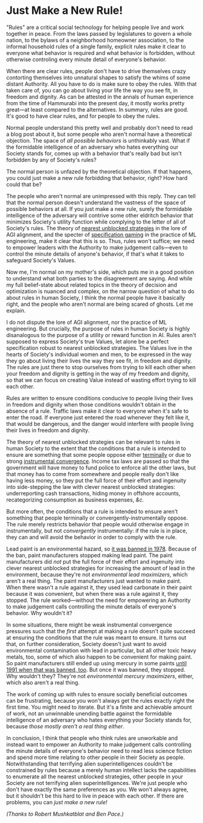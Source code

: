 # Just Make a New Rule!

"Rules" are a critical social technology for helping people live and work together in peace. From the laws passed by legislatures to govern a whole nation, to the bylaws of a neighborhood homeowner association, to the informal household rules of a single family, explicit rules make it clear to everyone what behavior is required and what behavior is forbidden, without otherwise controling every minute detail of everyone's behavior.

When there are clear rules, people don't have to drive themselves crazy contorting themselves into unnatural shapes to satisfy the whims of some distant Authority. All you have to do is make sure to obey the rules. With that taken care of, you can go about living your life the way you see fit, in freedom and dignity. As can be attested in the annals of human experience from the time of Hammurabi into the present day, it mostly works pretty great—at least compared to the alternatives. In summary, rules are good. It's good to have clear rules, and for people to obey the rules.

Normal people understand this pretty well and probably don't need to read a blog post about it, but some people who aren't normal have a theoretical objection. The space of _all possible behaviors_ is unthinkably vast. What if the formidable intelligence of an adversary who hates everything our Society stands for, comes up with a behavior that's really bad but isn't forbidden by any of Society's rules?

The normal person is unfazed by the theoretical objection. If that happens, you could just make a new rule forbidding that behavior, right? How hard could that be?

The people who aren't normal are unimpressed with this reply. They can tell that the normal person doesn't understand the vastness of the space of possible behaviors at all. If you just make a new rule, surely the formidable intelligence of the adversary will contrive some other eldritch behavior that minimizes Society's utility function while complying to the letter of all of Society's rules. The theory of [nearest unblocked strategies](https://www.lesswrong.com/posts/Q6FPpGxmGaxbSBHSt/nearest-unblocked-strategy-versus-learning-patches) in the lore of AGI alignment, and the specter of [specification gaming](https://deepmind.google/discover/blog/specification-gaming-the-flip-side-of-ai-ingenuity/) in the practice of ML engineering, make it clear that this is so. Thus, rules won't suffice; we need to empower leaders with the Authority to make judgement calls—even to control the minute details of anyone's behavior, if that's what it takes to safeguard Society's Values.

Now me, I'm normal on my mother's side, which puts me in a good position to understand what both parties to the disagreement are saying. And while my full belief-state about related topics in the theory of decision and optimization is nuanced and complex, on the narrow question of what to do about rules in human Society, I think the normal people have it basically right, and the people who aren't normal are being scared of ghosts. Let me explain. 

I do not dispute the lore of AGI alignment, nor the practice of ML engineering. But crucially, the purpose of rules in human Society is highly disanalogous to the purpose of a utility or reward function in AI. Rules aren't supposed to express Society's true Values, let alone be a perfect specification robust to nearest unblocked strategies. The Values live in the hearts of Society's individual women and men, to be expressed in the way they go about living their lives the way they see fit, in freedom and dignity. The rules are just there to stop ourselves from trying to kill each other when your freedom and dignity is getting in the way of my freedom and dignity, so that we can focus on creating Value instead of wasting effort trying to kill each other.

Rules are written to ensure conditions conducive to people living their lives in freedom and dignity when those conditions wouldn't obtain in the absence of a rule. Traffic laws make it clear to everyone when it's safe to enter the road. If everyone just entered the road whenever they felt like it, that would be dangerous, and the danger would interfere with people living their lives in freedom and dignity.

The theory of nearest unblocked strategies can be relevant to rules in human Society to the extent that the conditions that a rule is intended to ensure are something that some people oppose either [terminally](https://www.lesswrong.com/posts/n5ucT5ZbPdhfGNLtP/terminal-values-and-instrumental-values) or due to strong [instrumental convergence](https://www.lesswrong.com/posts/b6jJddSvWMdZHJHh3/environmental-structure-can-cause-instrumental-convergence). Income tax laws are passed so that the government will have money to fund police to enforce all the other laws, but that money has to come from somewhere and people really don't like having less money, so they put the full force of their effort and ingenuity into side-stepping the law with clever nearest unblocked strategies: underreporting cash transactions, hiding money in offshore accounts, recategorizing consumption as business expenses, _&c._

But more often, the conditions that a rule is intended to ensure aren't something that people terminally or convergently-instrumentally oppose. The rule merely restricts behavior that people would otherwise engage in instrumentally, but not _convergently_ instrumentally: if the rule is in place, they can and will avoid the behavior in order to comply with the rule.

Lead paint is an environmental hazard, so [it was banned in 1978](https://en.wikipedia.org/wiki/Lead-based_paint_in_the_United_States). Because of the ban, paint manufacturers stopped making lead paint. The paint manufacturers did _not_ put the full force of their effort and ingenuity into clever nearest unblocked strategies for increasing the amount of lead in the environment, because they're not _environmental lead maximizers_, which aren't a real thing. The paint manufacturers just wanted to make paint. When there wasn't a rule against it, they used lead carbonate in their paint because it was convenient, but when there was a rule against it, they stopped. The rule worked—without the need for empowering an Authority to make judgement calls controlling the minute details of everyone's behavior. Why wouldn't it?

In some situations, there might be weak instrumental convergence pressures such that the _first_ attempt at making a rule doesn't quite succeed at ensuring the conditions that the rule was meant to ensure. It turns out that, on further consideration, Society doesn't just want to avoid environmental contamination with lead in particular, but all other toxic heavy metals, too, some of which also happen to be convenient for making paint. So paint manufacturers still ended up using mercury in some paints [until 1991 when that was banned, too](https://en.wikipedia.org/wiki/Mercury_regulation_in_the_United_States#Product-related_restrictions). But once it was banned, they stopped. Why wouldn't they? They're not _environmental mercury maximizers_, either, which also aren't a real thing.

The work of coming up with rules to ensure socially beneficial outcomes can be frustrating, because you won't always get the rules exactly right the first time. You might need to iterate. But it's a finite and achievable amount of work, not an unwinnable unending battle against the formidable intelligence of an adversary who hates everything your Society stands for, because _those mostly aren't a real thing either_. 

In conclusion, I think that people who think rules are unworkable and instead want to empower an Authority to make judgement calls controlling the minute details of everyone's behavior need to read less science fiction and spend more time relating to other people in their Society as people. Notwithstanding that terrifying alien superintelligences couldn't be constrained by rules because a merely human intellect lacks the capabilities to enumerate all the nearest unblocked strategies, other people in your Society are not terrifying alien superintelligences. We're just people who don't have exactly the same preferences as you. We won't always agree, but it shouldn't be this hard to live in peace with each other. If there are problems, you can _just make a new rule!_

_(Thanks to Robert Mushkatblat and Ben Pace.)_
